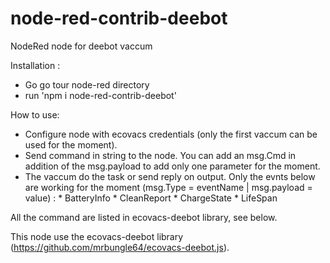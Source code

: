 # node-red-contrib-deebot
NodeRed node for deebot vaccum

Installation :
  - Go go tour node-red directory
  - run 'npm i node-red-contrib-deebot'

How to use:
  - Configure node with ecovacs credentials (only the first vaccum can be used for the moment).
  - Send command in string to the node.
      You can add an msg.Cmd in addition of the msg.payload to add only one parameter for the moment.
  - The vaccum do the task or send reply on output.
      Only the evnts below are working for the moment (msg.Type = eventName | msg.payload = value) :
        * BatteryInfo
        * CleanReport
        * ChargeState
        * LifeSpan
        
All the command are listed in ecovacs-deebot library, see below.


This node use the ecovacs-deebot library (https://github.com/mrbungle64/ecovacs-deebot.js).
